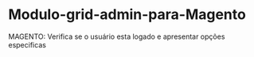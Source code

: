 # Modulo-grid-admin-para-Magento
MAGENTO: Verifica se o usuário esta logado e apresentar opções especificas 
